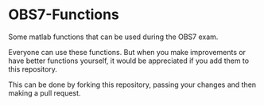 # OBS7-Functions

Some matlab functions that can be used during the OBS7 exam.

Everyone can use these functions. But when you make improvements or have better functions yourself, 
it would be appreciated if you add them to this repository.

This can be done by forking this repository, passing your changes and then making a pull request.